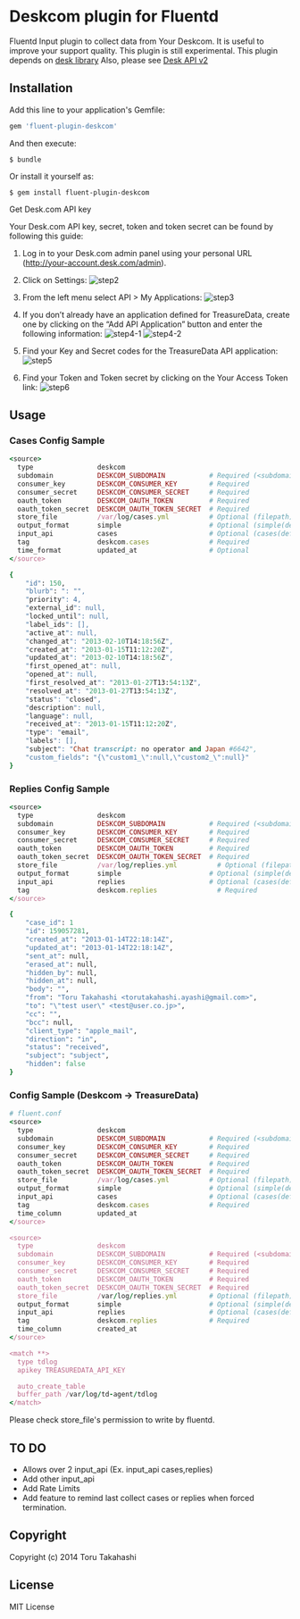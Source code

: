 Deskcom plugin for Fluentd
===========================

Fluentd Input plugin to collect data from Your Deskcom.
It is useful to improve your support quality.
This plugin is still experimental.
This plugin depends on [desk library](https://github.com/chriswarren/desk)
Also, please see [Desk API v2](http://dev.desk.com/)

## Installation

Add this line to your application's Gemfile:

```ruby
gem 'fluent-plugin-deskcom'
```

And then execute:

    $ bundle

Or install it yourself as:

    $ gem install fluent-plugin-deskcom

Get Desk.com API key

Your Desk.com API key, secret, token and token secret can be found by following this guide:

1. Log in to your Desk.com admin panel using your personal URL (http://your-account.desk.com/admin).
2. Click on Settings:
![step2](http://gyazo.com/020298636ef217e0d3bb7ee7b6a0bd31.png)

3. From the left menu select API > My Applications:
![step3](http://gyazo.com/ae64bf3deb67704acddaea875e080540.png)

4. If you don’t already have an application defined for TreasureData, create one by clicking on the “Add API Application” button and enter the following information:
![step4-1](http://gyazo.com/803b486ed3a86c77af55819e83d4d85b.png)
![step4-2](http://gyazo.com/97a5624030f1bc05fe040e386d30f7dd.png)

5. Find your Key and Secret codes for the TreasureData API application:
![step5](http://gyazo.com/895bf963f01b65254e38c534855a1914.png)

6. Find your Token and Token secret by clicking on the Your Access Token link:
![step6](http://gyazo.com/7f057fb4b6b88b616f9895d4d5b69e9d.png)

## Usage

### Cases Config Sample

```ruby
<source>
  type                deskcom
  subdomain           DESKCOM_SUBDOMAIN           # Required (<subdomain>.desk.com)
  consumer_key        DESKCOM_CONSUMER_KEY        # Required
  consumer_secret     DESKCOM_CONSUMER_SECRET     # Required
  oauth_token         DESKCOM_OAUTH_TOKEN         # Required
  oauth_token_secret  DESKCOM_OAUTH_TOKEN_SECRET  # Required
  store_file          /var/log/cases.yml          # Optional (filepath)
  output_format       simple                      # Optional (simple(default))
  input_api           cases                       # Optional (cases(default) or replies)
  tag                 deskcom.cases               # Required
  time_format         updated_at                  # Optional
</source>
```

```ruby
{
    "id": 150,
    "blurb": ": "",
    "priority": 4,
    "external_id": null,
    "locked_until": null,
    "label_ids": [],
    "active_at": null,
    "changed_at": "2013-02-10T14:18:56Z",
    "created_at": "2013-01-15T11:12:20Z",
    "updated_at": "2013-02-10T14:18:56Z",
    "first_opened_at": null,
    "opened_at": null,
    "first_resolved_at": "2013-01-27T13:54:13Z",
    "resolved_at": "2013-01-27T13:54:13Z",
    "status": "closed",
    "description": null,
    "language": null,
    "received_at": "2013-01-15T11:12:20Z",
    "type": "email",
    "labels": [],
    "subject": "Chat transcript: no operator and Japan #6642",
    "custom_fields": "{\"custom1_\":null,\"custom2_\":null}"
}
```

### Replies Config Sample

```ruby
<source>
  type                deskcom
  subdomain           DESKCOM_SUBDOMAIN           # Required (<subdomain>.desk.com)
  consumer_key        DESKCOM_CONSUMER_KEY        # Required
  consumer_secret     DESKCOM_CONSUMER_SECRET     # Required
  oauth_token         DESKCOM_OAUTH_TOKEN         # Required
  oauth_token_secret  DESKCOM_OAUTH_TOKEN_SECRET  # Required
  store_file          /var/log/replies.yml          # Optional (filepath)
  output_format       simple                      # Optional (simple(default))
  input_api           replies                     # Optional (cases(default) or replies)
  tag                 deskcom.replies               # Required
</source>
```

```ruby
{
    "case_id": 1
    "id": 159057281,
    "created_at": "2013-01-14T22:18:14Z",
    "updated_at": "2013-01-14T22:18:14Z",
    "sent_at": null,
    "erased_at": null,
    "hidden_by": null,
    "hidden_at": null,
    "body": "",
    "from": "Toru Takahashi <torutakahashi.ayashi@gmail.com>",
    "to": "\"test user\" <test@user.co.jp>",
    "cc": "",
    "bcc": null,
    "client_type": "apple_mail",
    "direction": "in",
    "status": "received",
    "subject": "subject",
    "hidden": false
}
```

### Config Sample (Deskcom -> TreasureData)

```ruby
# fluent.conf
<source>
  type                deskcom
  subdomain           DESKCOM_SUBDOMAIN           # Required (<subdomain>.desk.com)
  consumer_key        DESKCOM_CONSUMER_KEY        # Required
  consumer_secret     DESKCOM_CONSUMER_SECRET     # Required
  oauth_token         DESKCOM_OAUTH_TOKEN         # Required
  oauth_token_secret  DESKCOM_OAUTH_TOKEN_SECRET  # Required
  store_file          /var/log/cases.yml          # Optional (filepath)
  output_format       simple                      # Optional (simple(default))
  input_api           cases                       # Optional (cases(default) or replies)
  tag                 deskcom.cases               # Required
  time_column         updated_at
</source>

<source>
  type                deskcom
  subdomain           DESKCOM_SUBDOMAIN           # Required (<subdomain>.desk.com)
  consumer_key        DESKCOM_CONSUMER_KEY        # Required
  consumer_secret     DESKCOM_CONSUMER_SECRET     # Required
  oauth_token         DESKCOM_OAUTH_TOKEN         # Required
  oauth_token_secret  DESKCOM_OAUTH_TOKEN_SECRET  # Required
  store_file          /var/log/replies.yml        # Optional (filepath)
  output_format       simple                      # Optional (simple(default))
  input_api           replies                     # Optional (cases(default) or replies)
  tag                 deskcom.replies             # Required
  time_column         created_at
</source>

<match **>
  type tdlog
  apikey TREASUREDATA_API_KEY

  auto_create_table
  buffer_path /var/log/td-agent/tdlog
</match>
```

Please check store_file's permission to write by fluentd.

## TO DO

- Allows over 2 input_api (Ex. input_api cases,replies)
- Add other input_api
- Add Rate Limits
- Add feature to remind last collect cases or replies when forced termination.

## Copyright

Copyright (c) 2014 Toru Takahashi

## License

MIT License

